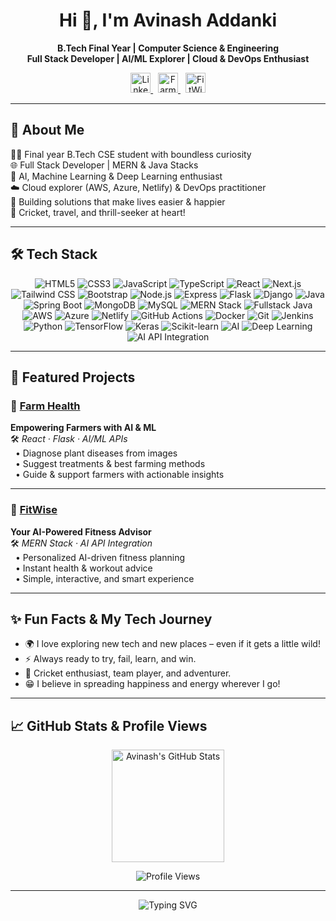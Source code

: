 <h1 align="center">Hi 👋, I'm Avinash Addanki</h1>
<p align="center">
  <b>B.Tech Final Year | Computer Science & Engineering</b><br>
  <b>Full Stack Developer | AI/ML Explorer | Cloud & DevOps Enthusiast</b>
</p>

<p align="center">
  <a href="https://www.linkedin.com/in/avinash-addanki/" target="_blank">
    <img src="https://img.shields.io/badge/LinkedIn-Connect-blue?style=for-the-badge&logo=linkedin&logoColor=white" alt="LinkedIn" height="32"/>
  </a>
  &nbsp;
  <a href="https://farmhealth.netlify.app/" target="_blank">
    <img src="https://img.shields.io/badge/Farm%20Health-Live-green?style=for-the-badge&logo=react&logoColor=white" alt="Farm Health" height="32"/>
  </a>
  &nbsp;
  <a href="https://fitwise.netlify.app/" target="_blank">
    <img src="https://img.shields.io/badge/FitWise-Live-orange?style=for-the-badge&logo=python&logoColor=white" alt="FitWise" height="32"/>
  </a>
</p>

---

## 🚀 About Me

👨‍💻 Final year B.Tech CSE student with boundless curiosity  
🌐 Full Stack Developer | MERN & Java Stacks  
🤖 AI, Machine Learning & Deep Learning enthusiast  
☁️ Cloud explorer (AWS, Azure, Netlify) & DevOps practitioner  
🎯 Building solutions that make lives easier & happier  
🏏 Cricket, travel, and thrill-seeker at heart!

---

## 🛠️ Tech Stack

<p align="center">
  <img src="https://img.shields.io/badge/HTML5-E44D26?style=for-the-badge&logo=html5&logoColor=white" alt="HTML5"/>
  <img src="https://img.shields.io/badge/CSS3-1572B6?style=for-the-badge&logo=css3&logoColor=white" alt="CSS3"/>
  <img src="https://img.shields.io/badge/JavaScript-F7DF1E?style=for-the-badge&logo=javascript&logoColor=black" alt="JavaScript"/>
  <img src="https://img.shields.io/badge/TypeScript-3178C6?style=for-the-badge&logo=typescript&logoColor=white" alt="TypeScript"/>
  <img src="https://img.shields.io/badge/React-61DAFB?style=for-the-badge&logo=react&logoColor=black" alt="React"/>
  <img src="https://img.shields.io/badge/Next.js-000?style=for-the-badge&logo=nextdotjs&logoColor=white" alt="Next.js"/>
  <img src="https://img.shields.io/badge/Tailwind-06B6D4?style=for-the-badge&logo=tailwindcss&logoColor=white" alt="Tailwind CSS"/>
  <img src="https://img.shields.io/badge/Bootstrap-7952B3?style=for-the-badge&logo=bootstrap&logoColor=white" alt="Bootstrap"/>
  <img src="https://img.shields.io/badge/Node.js-339933?style=for-the-badge&logo=nodedotjs&logoColor=white" alt="Node.js"/>
  <img src="https://img.shields.io/badge/Express-000?style=for-the-badge&logo=express&logoColor=white" alt="Express"/>
  <img src="https://img.shields.io/badge/Flask-000?style=for-the-badge&logo=flask&logoColor=white" alt="Flask"/>
  <img src="https://img.shields.io/badge/Django-092E20?style=for-the-badge&logo=django&logoColor=white" alt="Django"/>
  <img src="https://img.shields.io/badge/Java-007396?style=for-the-badge&logo=java&logoColor=white" alt="Java"/>
  <img src="https://img.shields.io/badge/Spring%20Boot-6DB33F?style=for-the-badge&logo=springboot&logoColor=white" alt="Spring Boot"/>
  <img src="https://img.shields.io/badge/MongoDB-47A248?style=for-the-badge&logo=mongodb&logoColor=white" alt="MongoDB"/>
  <img src="https://img.shields.io/badge/MySQL-4479A1?style=for-the-badge&logo=mysql&logoColor=white" alt="MySQL"/>
  <img src="https://img.shields.io/badge/MERN%20Stack-3FA037?style=for-the-badge" alt="MERN Stack"/>
  <img src="https://img.shields.io/badge/Fullstack%20Java-007396?style=for-the-badge&logo=java" alt="Fullstack Java"/>
  <img src="https://img.shields.io/badge/AWS-232F3E?style=for-the-badge&logo=amazonaws&logoColor=white" alt="AWS"/>
  <img src="https://img.shields.io/badge/Azure-0078D4?style=for-the-badge&logo=microsoftazure&logoColor=white" alt="Azure"/>
  <img src="https://img.shields.io/badge/Netlify-00C7B7?style=for-the-badge&logo=netlify&logoColor=white" alt="Netlify"/>
  <img src="https://img.shields.io/badge/GitHub%20Actions-2088FF?style=for-the-badge&logo=githubactions&logoColor=white" alt="GitHub Actions"/>
  <img src="https://img.shields.io/badge/Docker-2496ED?style=for-the-badge&logo=docker&logoColor=white" alt="Docker"/>
  <img src="https://img.shields.io/badge/Git-F05032?style=for-the-badge&logo=git&logoColor=white" alt="Git"/>
  <img src="https://img.shields.io/badge/Jenkins-D24939?style=for-the-badge&logo=jenkins&logoColor=white" alt="Jenkins"/>
  <img src="https://img.shields.io/badge/Python-3776AB?style=for-the-badge&logo=python&logoColor=white" alt="Python"/>
  <img src="https://img.shields.io/badge/TensorFlow-FF6F00?style=for-the-badge&logo=tensorflow&logoColor=white" alt="TensorFlow"/>
  <img src="https://img.shields.io/badge/Keras-D00000?style=for-the-badge&logo=keras&logoColor=white" alt="Keras"/>
  <img src="https://img.shields.io/badge/Scikit--Learn-F7931E?style=for-the-badge&logo=scikitlearn&logoColor=white" alt="Scikit-learn"/>
  <img src="https://img.shields.io/badge/Artificial%20Intelligence-7E57C2?style=for-the-badge" alt="AI"/>
  <img src="https://img.shields.io/badge/Deep%20Learning-1565C0?style=for-the-badge" alt="Deep Learning"/>
  <img src="https://img.shields.io/badge/AI%20API%20Integration-FF9800?style=for-the-badge" alt="AI API Integration"/>
</p>

---

## 🌟 Featured Projects

### 🌱 [Farm Health](https://farmhealth.netlify.app/)
**Empowering Farmers with AI & ML**  
🛠️ *React · Flask · AI/ML APIs*  
&nbsp;&nbsp;• Diagnose plant diseases from images  
&nbsp;&nbsp;• Suggest treatments & best farming methods  
&nbsp;&nbsp;• Guide & support farmers with actionable insights

---

### 💪 [FitWise](https://fitwise.netlify.app/)
**Your AI-Powered Fitness Advisor**  
🛠️ *MERN Stack · AI API Integration*  
&nbsp;&nbsp;• Personalized AI-driven fitness planning  
&nbsp;&nbsp;• Instant health & workout advice  
&nbsp;&nbsp;• Simple, interactive, and smart experience

---

## ✨ Fun Facts & My Tech Journey

- 🌍 I love exploring new tech and new places – even if it gets a little wild!
- ⚡ Always ready to try, fail, learn, and win.
- 🏏 Cricket enthusiast, team player, and adventurer.
- 😁 I believe in spreading happiness and energy wherever I go!

---

## 📈 GitHub Stats & Profile Views

<p align="center">
  <img src="https://github-readme-stats.vercel.app/api?username=avinash776&show_icons=true&theme=tokyonight" alt="Avinash's GitHub Stats" height="180"/>
</p>

<p align="center">
  <img src="https://komarev.com/ghpvc/?username=avinash776&style=for-the-badge&color=blue" alt="Profile Views"/>
</p>

---

<p align="center">
  <img src="https://readme-typing-svg.demolab.com?font=Fira+Code&size=26&pause=1000&color=0A66C2&background=FFFFFF00&center=true&vCenter=true&width=700&height=80&lines=Let's+connect+and+build+something+amazing!;Stay+curious+.+Stay+happy+.+Spread+joy+%F0%9F%9A%80"
  alt="Typing SVG"/>
</p>
